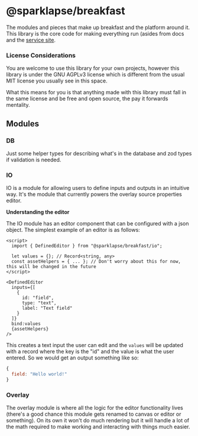 # @sparklapse/breakfast

The modules and pieces that make up breakfast and the platform around it. This library is the core code for making everything run (asides from docs and the [service site](https://brekkie.stream).

### License Considerations

You are welcome to use this library for your own projects, however this library is under the GNU AGPLv3 license which is different from the usual MIT license you usually see in this space.

What this means for you is that anything made with this library must fall in the same license and be free and open source, the pay it forwards mentality.

## Modules

### DB

Just some helper types for describing what's in the database and zod types if validation is needed.

### IO

IO is a module for allowing users to define inputs and outputs in an intuitive way. It's the module that currently powers the overlay source properties editor.

**Understanding the editor**

The IO module has an editor component that can be configured with a json object. The simplest example of an editor is as follows:

```svelte
<script>
  import { DefinedEditor } from "@sparklapse/breakfast/io";

  let values = {}; // Record<string, any>
  const assetHelpers = { ... }; // Don't worry about this for now, this will be changed in the future
</script>

<DefinedEditor
  inputs={[
    {
      id: "field",
      type: "text",
      label: "Text field"
    }
  ]}
  bind:values
  {assetHelpers}
/>
```

This creates a text input the user can edit and the `values` will be updated with a record where the key is the "id" and the value is what the user entered. So we would get an output something like so:

```js
{
  field: "Hello world!"
}
```

### Overlay

The overlay module is where all the logic for the editor functionality lives (there's a good chance this module gets renamed to canvas or editor or something).
On its own it won't do much rendering but it will handle a lot of the math required to make working and interacting with things much easier.

